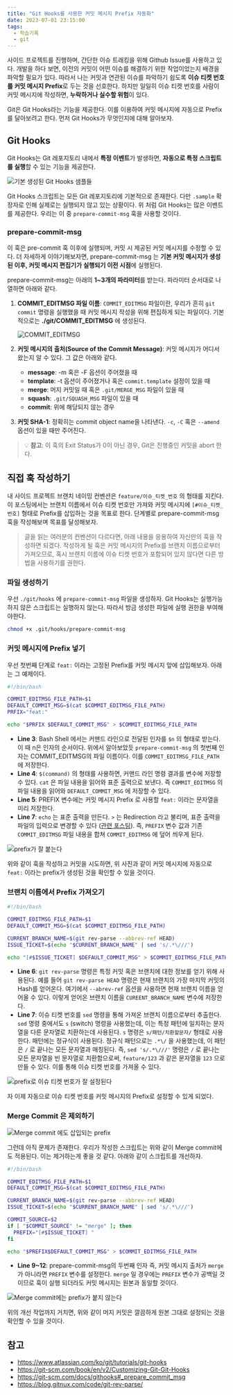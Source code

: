 ```yaml
---
title: "Git Hooks를 사용한 커밋 메시지 Prefix 자동화"
date: 2023-07-01 23:15:00
tags:
  - 학습기록
  - git
---
```


사이드 프로젝트를 진행하며, 간단한 이슈 트래킹을 위해 Github Issue를 사용하고 있다. 개발을 하다 보면, 이전의 커밋이 어떤 이슈를 해결하기 위한 작업이었는지 배경을 파악할 필요가 있다. 따라서 나는 커밋과 연관된 이슈를 파악하기 쉽도록 **이슈 티켓 번호를 커밋 메시지 Prefix**로 두는 것을 선호한다. 하지만 일일히 이슈 티켓 번호를 사람이 커밋 메시지에 작성하면, **누락하거나 실수할 위험**이 있다.

Git은 Git Hooks라는 기능을 제공한다. 이를 이용하여 커밋 메시지에 자동으로 Prefix를 달아보려고 한다. 먼저 Git Hooks가 무엇인지에 대해 알아보자.

## Git Hooks

Git Hooks는 Git 레포지토리 내에서 **특정 이벤트**가 발생하면, **자동으로 특정 스크립트를 실행**할 수 있는 기능을 제공한다.

![기본 생성된 Git Hooks 샘플들](1.png)

Git Hooks 스크립트는 모든 Git 레포지토리에 기본적으로 존재한다. 다만 `.sample` 확장자로 인해 실제로는 실행되지 않고 있는 상황이다. 위 처럼 Git Hooks는 많은 이벤트를 제공한다. 우리는 이 중 `prepare-commit-msg` 훅을 사용할 것이다.

### prepare-commit-msg

이 훅은 pre-commit 훅 이후에 실행되며, 커밋 시 제공된 커밋 메시지를 수정할 수 있다. 더 자세하게 이야기해보자면, prepare-commit-msg 는 **기본 커밋 메시지가 생성된 이후, 커밋 메시지 편집기가 실행되기 이전 시점**에 실행된다.

prepare-commit-msg는 아래의 **1~3개의 파라미터**를 받는다. 파라미터 순서대로 나열하면 아래와 같다.

1. **COMMIT_EDITMSG 파일 이름**: `COMMIT_EDITMSG` 파일이란, 우리가 흔히 `git commit` 명령을 실행했을 때 커밋 메시지 작성을 위해 편집하게 되는 파일이다. 기본적으로는 **./git/COMMIT_EDITMSG** 에 생성된다.

   ![COMMIT_EDITMSG](2.png)

2. **커밋 메시지의 출처(Source of the Commit Message)**: 커밋 메시지가 어디서 왔는지 알 수 있다. 그 값은 아래와 같다.
   - **message**: -m 혹은 -F 옵션이 주어졌을 때
   - **template**: -t 옵션이 주어졌거나 혹은 `commit.template` 설정이 있을 때
   - **merge**: 머지 커밋일 때 혹은 `.git/MERGE_MSG` 파일이 있을 때
   - **squash**: `.git/SQUASH_MSG` 파일이 있을 때
   - **commit**: 위에 해당되지 않는 경우
3. **커밋 SHA-1**: 정확히는 commit object name을 나타낸다. `-c`, `-C` 혹은 `--amend` 옵션이 있을 때만 주어진다.

> 💡 **참고**: 이 훅의 Exit Status가 0이 아닌 경우, Git은 진행중인 커밋을 abort 한다.

## 직접 훅 작성하기

내 사이드 프로젝트 브랜치 네이밍 컨벤션은 `feature/이슈_티켓_번호` 의 형태를 지킨다. 이 포스팅에서는 브랜치 이름에서 이슈 티켓 번호만 가져와 커밋 메시지에 `[#이슈_티켓_번호]` 형태로 Prefix를 삽입하는 것을 목표로 한다. 단계별로 prepare-commit-msg 훅을 작성해보며 목표를 달성해보자.

> 글을 읽는 여러분의 컨벤션이 다르다면, 아래 내용을 응용하여 자신만의 훅을 작성하면 되겠다. 작성하게 될 훅은 커밋 메시지의 Prefix를 브랜치 이름으로부터 가져오므로, 혹시 브랜치 이름에 이슈 티켓 번호가 포함되어 있지 않다면 다른 방법을 사용하기를 권한다.

### 파일 생성하기

우선 `./git/hooks` 에 `prepare-commit-msg` 파일을 생성하자. Git Hooks는 실행가능하지 않은 스크립트는 실행하지 않는다. 따라서 방금 생성한 파일에 실행 권한을 부여해야한다.

```bash
chmod +x .git/hooks/prepare-commit-msg
```

### 커밋 메시지에 Prefix 넣기

우선 첫번째 단계로 `feat:` 이라는 고정된 Prefix를 커밋 메시지 앞에 삽입해보자. 아래는 그 예제이다.

```bash
#!/bin/bash

COMMIT_EDITMSG_FILE_PATH=$1
DEFAULT_COMMIT_MSG=$(cat $COMMIT_EDITMSG_FILE_PATH)
PRFIX="feat:"

echo "$PRFIX $DEFAULT_COMMIT_MSG" > $COMMIT_EDITMSG_FILE_PATH
```

- **Line 3**: Bash Shell 에서는 커맨드 라인으로 전달된 인자를 `$n` 의 형태로 받는다. 이 때 n은 인자의 순서이다. 위에서 알아보았듯 `prepare-commit-msg` 의 첫번째 인자는 COMMIT_EDITMSG의 파일 이름이다. 이를 `COMMIT_EDITMSG_FILE_PATH` 에 저장한다.
- **Line 4**: `$(command)` 의 형태를 사용하면, 커맨드 라인 명령 결과를 변수에 저장할 수 있다. `cat` 은 파일 내용을 읽어와 표준 출력으로 보낸다. 즉 `COMMIT_EDITMSG` 의 파일 내용을 읽어와 `DEFAULT_COMMIT_MSG` 에 저장할 수 있다.
- **Line 5**: PREFIX 변수에는 커밋 메시지 Prefix 로 사용할 `feat:` 이라는 문자열을 미리 저장한다.
- **Line 7**: `echo` 는 표준 출력을 만든다. `>` 는 Redirection 라고 불리며, 표준 출력을 파일의 입력으로 변경할 수 있다 ([관련 포스팅](https://hudi.blog/linux-standard-stream-redirection-pipe/)). 즉, `PREFIX` 변수 값과 기존 `COMMIT_EDITMSG` 파일 내용을 합쳐 `COMMIT_EDITMSG` 에 덮어 씌우게 된다.

![prefix가 잘 붙는다](./3.png)

위와 같이 훅을 작성하고 커밋을 시도하면, 위 사진과 같이 커밋 메시지에 자동으로 `feat:` 이라는 prefix가 생성된 것을 확인할 수 있을 것이다.

### 브랜치 이름에서 Prefix 가져오기

```bash
#!/bin/bash

COMMIT_EDITMSG_FILE_PATH=$1
DEFAULT_COMMIT_MSG=$(cat $COMMIT_EDITMSG_FILE_PATH)

CURRENT_BRANCH_NAME=$(git rev-parse --abbrev-ref HEAD)
ISSUE_TICKET=$(echo "$CURRENT_BRANCH_NAME" | sed 's/.*\///')

echo "[#$ISSUE_TICKET] $DEFAULT_COMMIT_MSG" > $COMMIT_EDITMSG_FILE_PATH
```

- **Line 6**: `git rev-parse` 명령은 특정 커밋 혹은 브랜치에 대한 정보를 얻기 위해 사용된다. 예를 들어 `git rev-parse HEAD` 명령은 현재 브랜치의 가장 마지막 커밋의 Hash를 얻어온다. 여기에서 `--abrev-ref` 옵션을 사용하면 현재 브랜치 이름을 얻어올 수 있다. 이렇게 얻어온 브랜치 이름을 `CUREENT_BRANCH_NAME` 변수에 저장한다.
- **Line 7**: 이슈 티켓 번호를 `sed` 명령을 통해 가져온 브랜치 이름으로부터 추출한다. `sed` 명령 중에서도 `s` (switch) 명령을 사용했는데, 이는 특정 패턴에 일치하는 문자열을 다른 문자열로 치환하는데 사용된다.
  `s` 명령은 `s/패턴/치환할문자/` 형태로 사용한다. 패턴에는 정규식이 사용된다. 정규식 패턴으로는 `.*\/` 을 사용했는데, 이 패턴은 `/` 로 끝나는 모든 문자열과 매칭된다. 즉, `sed 's/.*\///'` 명령은 `/` 로 끝나는 모든 문자열을 빈 문자열로 치환함으로써, `feature/123` 과 같은 문자열을 `123` 으로 만들 수 있다. 이를 통해 이슈 티켓 번호를 가져올 수 있다.

![prefix로 이슈 티켓 번호가 잘 설정된다](./4.png)

자 이제 자동으로 이슈 티켓 번호를 커밋 메시지의 Prefix로 설정할 수 있게 되었다.

### Merge Commit 은 제외하기

![Merge commit 에도 삽입되는 prefix](./5.png)

그런데 아직 문제가 존재한다. 우리가 작성한 스크립트는 위와 같이 Merge commit에도 적용된다. 이는 제거하는게 좋을 것 같다. 아래와 같이 스크립트를 개선하자.

```bash
#!/bin/bash

COMMIT_EDITMSG_FILE_PATH=$1
DEFAULT_COMMIT_MSG=$(cat $COMMIT_EDITMSG_FILE_PATH)

CURRENT_BRANCH_NAME=$(git rev-parse --abbrev-ref HEAD)
ISSUE_TICKET=$(echo "$CURRENT_BRANCH_NAME" | sed 's/.*\///')

COMMIT_SOURCE=$2
if [ "$COMMIT_SOURCE" != "merge" ]; then
  PREFIX="[#$ISSUE_TICKET] "
fi

echo "$PREFIX$DEFAULT_COMMIT_MSG" > $COMMIT_EDITMSG_FILE_PATH
```

- **Line 9~12**: prepare-commit-msg의 두번째 인자 즉, 커밋 메시지 출처가 `merge` 가 아니라면 `PREFIX` 변수를 설정한다. `merge` 일 경우에는 `PREFIX` 변수가 공백일 것이므로 훅이 실행 되더라도 커밋 메시지는 원본과 동일할 것이다.

![Merge commit에는 prefix가 붙지 않는다](./6.png)

위의 개선 작업까지 거치면, 위와 같이 머지 커밋은 깔끔하게 원본 그대로 설정되는 것을 확인할 수 있을 것이다.

## 참고

- https://www.atlassian.com/ko/git/tutorials/git-hooks
- https://git-scm.com/book/en/v2/Customizing-Git-Git-Hooks
- https://git-scm.com/docs/githooks#_prepare_commit_msg
- https://blog.gitnux.com/code/git-rev-parse/
